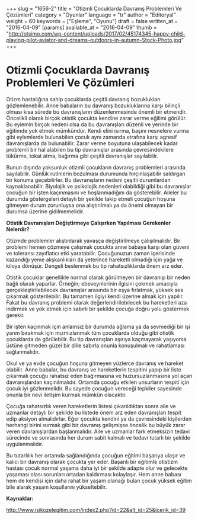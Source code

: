 +++
slug = "1656-2"
title = "Otizmli Çocuklarda Davranış Problemleri Ve Çözümleri"
category = "Oyunlar"
language = "tr"
author = "Editoryal"
weight = 60
keywords = ["Eşleme", "Oyunu"]
draft = false
written_at = "2016-04-09"
[params]
available_at = "2016-04-09"
thumb = "http://otsimo.com/wp-content/uploads/2017/02/45174345-happy-child-playing-pilot-aviator-and-dreams-outdoors-in-autumn-Stock-Photo.jpg"
+++


# Otizmli Çocuklarda Davranış Problemleri Ve Çözümleri

Otizm hastalığına sahip çocuklarda çeşitli davranış bozuklukları gözlemlenebilir. Anne babaların bu davranış bozukluklarına karşı bilinçli olması kısa sürede bu davranışların düzenlenmesinde önemli bir etmendir. Öncelikli olarak birçok otistik çocukta kendine zarar verme eğilimi görülür. Bu eylemin birçok nedeni olsa da bu davranışları düzenli ve yerinde bir eğitimde yok etmek mümkündür. Kendi elini ısırma, başını nesnelere vurma gibi eylemlerde bulunabilen çocuk aynı zamanda etrafına karşı agresif davranışlarda da bulunabilir. Zarar verme boyutuna ulaşabilecek kadar problemli bir hal alabilen bu tip davranışlar arasında çevresindekilere tükürme, tokat atma, bağırma gibi çeşitli davranışlar sayılabilir.

Bunun dışında yoksunluk otizmli çocukların davranış problemleri arasında sayılabilir. Günlük rutinlerin bozulması durumunda hırçınlaşabilir saldırgan bir konuma geçebilirler. Bu davranışların nedeni çeşitli durumlardan kaynaklanabilir. Biyolojik ve psikolojik nedenleri olabildiği gibi bu davranışlar çocuğun bir işten kaçınmasını ve hoşlanmadığını da gösterebilir. Aileler bu durumda göstergeleri detaylı bir şekilde takip etmeli çocuğun hoşuna gitmeyen durum zorunluysa ona alıştırılmalı ya da önemi olmayan bir durumsa üzerine gidilmemelidir.

**Otistik Davranışları Değiştirmeye Çalışırken Yapılması Gerekenler Nelerdir?**

Otizmde problemler alıştırılarak yavaşça değiştirilmeye çalışılmalıdır. Bir problemi hemen çözmeye çalışmak çocukta anne babaya karşı olan güveni ve toleransı zayıflatıcı etki yaratabilir. Çocuğunuzun zaman içerisinde kazandığı yeme alışkanlıkları da yeterince hareketli olmadığı için yağa ve kiloya dönüşür. Dengeli beslenmek bu tip rahatsızlıklarda önem arz eder.

Otistik çocuklar genellikle normal olarak görülmeyen bir davranışı bir neden bağlı olarak yaparlar. Örneğin; ebeveynlerinin ilgisini çekmek amacıyla gerçekleştirilebilecek davranışlar arasında bir eşya fırlatmak, yüksek ses çıkarmak gösterilebilir. Bu tamamen ilgiyi kendi üzerine almak için yapılır. Fakat bu davranış problemi olarak değerlendirilebilecek bu hareketleri aza indirmek ve yok etmek için sabırlı bir şekilde çocuğa doğru yolu göstermek gerekir.

Bir işten kaçınmak için anlamsız bir durumda ağlama ya da sevmediği bir işi yarım bırakmak için mızmızlanmak tüm çocuklarda olduğu gibi otistik çocuklarda da görülebilir. Bu tip davranışları aşırıya kaçmayarak yaşıyorsa üstüne gitmeden güzel bir dille sabırla onunla konuşulmalı ve rahatlaması sağlanmalıdır.

Okul ve ya evde çocuğun hoşuna gitmeyen yüzlerce davranış ve hareket olabilir. Anne babalar, bu davranış ve hareketlerin tespitini yapıp bir liste çıkarmalı çocuğu rahatsız eden bağırmasına ve huzursuzlanmasına yol açan davranışlardan kaçınılmalıdır. Ortamda çocuğu etkilen unsurların tespiti için çocuk iyi gözlenmelidir. Bu sayede çocuğun vereceği tepkiler sayesinde onunla bir nevi iletişim kurmak mümkün olacaktır.

Çocuğa rahatsızlık veren hareketlerin listesi çıkarıldıktan sonra aile ve uzmanlar detaylı bir şekilde bu listede önem arz eden davranışları tespit edip aksiyon almalıdırlar. Eğer çocukta kendini ya da çevresindeki kişilerden herhangi birini ısırmak gibi bir davranış gelişmişse öncelik bu büyük zarar veren davranışlardan başlanmalıdır. Aile ve uzmanlar fark etmeksizin tedavi sürecinde ve sonrasında her durum sabit kalmalı ve tedavi tutarlı bir şekilde uygulanmalıdır.

Bu tutarlılık her ortamda sağlandığında çocuğun eğitimi başarıya ulaşır ve kalıcı bir davranış olarak çocukta yer eder. Başarılı bir eğitimle otistizm hastası çocuk normal yaşama daha iyi bir şekilde adapte olur ve gelecekte yaşaması olası sorunları ortadan kaldırması kolaylaşır. Hem anne babası hem de kendisi için daha rahat bir yaşam olanağı bulan çocuk yüksek eğitim bile alarak yaşam koşullarını yükseltebilir.

**Kaynaklar:**

http://www.isikozelegitim.com/index2.php?id=22&alt_id=25&icerik_id=39
